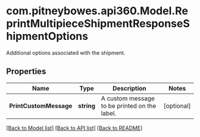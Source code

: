 # com.pitneybowes.api360.Model.ReprintMultipieceShipmentResponseShipmentOptions
Additional options associated with the shipment.

## Properties

Name | Type | Description | Notes
------------ | ------------- | ------------- | -------------
**PrintCustomMessage** | **string** | A custom message to be printed on the label. | [optional] 

[[Back to Model list]](../../README.md#documentation-for-models) [[Back to API list]](../../README.md#documentation-for-api-endpoints) [[Back to README]](../../README.md)

